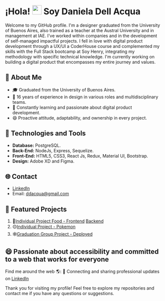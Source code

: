 # ¡Hola! <img src="https://raw.githubusercontent.com/iampavangandhi/iampavangandhi/master/gifs/Hi.gif" width="30px"> Soy Daniela Dell Acqua

Welcome to my GitHub profile. I'm a designer graduated from the University of Buenos Aires, also trained as a teacher at the Austral University and in management at IAE. I've worked within companies and in the development of self-managed impactful projects. I fell in love with digital product development through a UX/UI a CoderHouse course and complemented my skills with the Full Stack bootcamp at Soy Henry, integrating my methodology with specific technical knowledge. I'm currently working on building a digital product that encompasses my entire journey and values.

## 🚀 About Me

- 🎓 Graduated from the University of Buenos Aires.
- 💼 16 years of experience in design in various roles and multidisciplinary teams.
- 🌱 Constantly learning and passionate about digital product development.
- 😄 Proactive attitude, adaptability, and ownership in every project.

## 🔧 Technologies and Tools

- **Database:** PostgreSQL.
- **Back-End:** NodeJs, Express, Sequelize.
- **Front-End:** HTML5, CSS3, React Js, Redux, Material UI, Bootstrap.
- **Design:** Adobe XD and Figma.

## 🌐 Contact

- [LinkedIn](https://www.linkedin.com/in/danieladellacqua/)
- Email: ddacqua@gmail.com

## 🔗 Featured Projects

1. 🍔[Individual Project Food - Frontend](https://github.com/DaniDell/PI-foood-Front) [Backend](https://github.com/DaniDell/PI-foood-Back)
2. 🟡[Individual Project - Pokemon](https://github.com/DaniDell/PI-Pokemon-DD)
3. 🕸️[Graduation Group Project - Deployed](https://connectify-front-ruby.vercel.app/)

## 😄 Passionate about accessibility and committed to a web that works for everyone

Find me around the web 🌎:
💼 Connecting and sharing professional updates on [LinkedIn](https://www.linkedin.com/in/danieladellacqua/)

Thank you for visiting my profile! Feel free to explore my repositories and contact me if you have any questions or suggestions.

